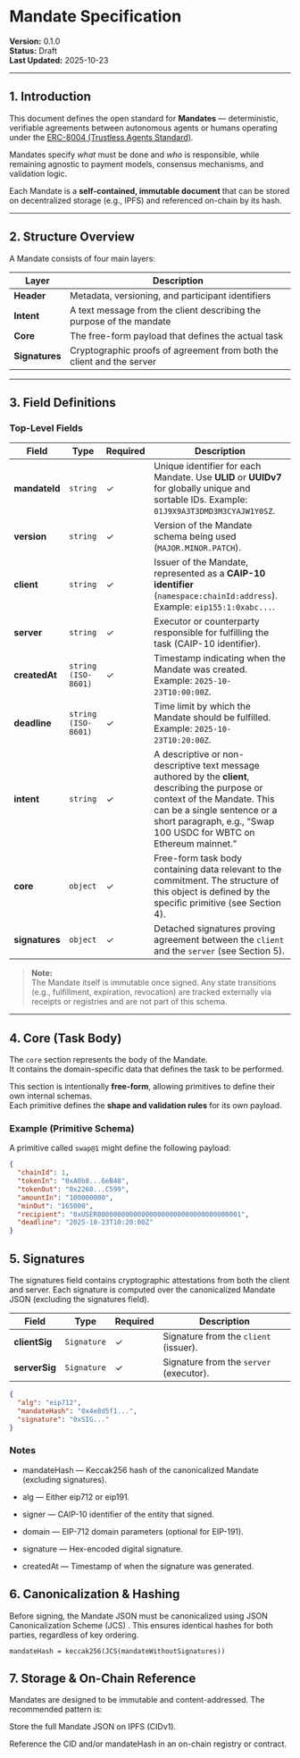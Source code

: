 # Mandate Specification

**Version:** 0.1.0  
**Status:** Draft  
**Last Updated:** 2025-10-23  

---

## 1. Introduction

This document defines the open standard for **Mandates** — deterministic, verifiable agreements between autonomous agents or humans operating under the [ERC-8004 (Trustless Agents Standard)](https://eips.ethereum.org/EIPS/eip-8004).  

Mandates specify *what* must be done and *who* is responsible, while remaining agnostic to payment models, consensus mechanisms, and validation logic.

Each Mandate is a **self-contained, immutable document** that can be stored on decentralized storage (e.g., IPFS) and referenced on-chain by its hash.

---



## 2. Structure Overview

A Mandate consists of four main layers:

| Layer | Description |
|--------|-------------|
| **Header** | Metadata, versioning, and participant identifiers |
| **Intent** | A text message from the client describing the purpose of the mandate |
| **Core** | The free-form payload that defines the actual task |
| **Signatures** | Cryptographic proofs of agreement from both the client and the server |

---

## 3. Field Definitions

### Top-Level Fields

| Field | Type | Required | Description |
|--------|------|-----------|-------------|
| **mandateId** | `string` | ✓ | Unique identifier for each Mandate. Use **ULID** or **UUIDv7** for globally unique and sortable IDs. Example: `01J9X9A3T3DMD3M3CYAJW1Y0SZ`. |
| **version** | `string` | ✓ | Version of the Mandate schema being used (`MAJOR.MINOR.PATCH`). |
| **client** | `string` | ✓ | Issuer of the Mandate, represented as a **CAIP-10 identifier** (`namespace:chainId:address`). Example: `eip155:1:0xabc...`. |
| **server** | `string` | ✓ | Executor or counterparty responsible for fulfilling the task (CAIP-10 identifier). |
| **createdAt** | `string (ISO-8601)` | ✓ | Timestamp indicating when the Mandate was created. Example: `2025-10-23T10:00:00Z`. |
| **deadline** | `string (ISO-8601)` | ✓ | Time limit by which the Mandate should be fulfilled. Example: `2025-10-23T10:20:00Z`. |
| **intent** | `string` | ✓ | A descriptive or non-descriptive text message authored by the **client**, describing the purpose or context of the Mandate. This can be a single sentence or a short paragraph, e.g., “Swap 100 USDC for WBTC on Ethereum mainnet.” |
| **core** | `object` | ✓ | Free-form task body containing data relevant to the commitment. The structure of this object is defined by the specific primitive (see Section 4). |
| **signatures** | `object` | ✓ | Detached signatures proving agreement between the `client` and the `server` (see Section 5). |

> **Note:**  
> The Mandate itself is immutable once signed. Any state transitions (e.g., fulfillment, expiration, revocation) are tracked externally via receipts or registries and are not part of this schema.

---

## 4. Core (Task Body)

The `core` section represents the body of the Mandate.  
It contains the domain-specific data that defines the task to be performed.

This section is intentionally **free-form**, allowing primitives to define their own internal schemas.  
Each primitive defines the **shape and validation rules** for its own payload.

### Example (Primitive Schema)
A primitive called `swap@1` might define the following payload:

```json
{
  "chainId": 1,
  "tokenIn": "0xA0b8...6eB48",
  "tokenOut": "0x2260...C599",
  "amountIn": "100000000",
  "minOut": "165000",
  "recipient": "0xUSER000000000000000000000000000000000001",
  "deadline": "2025-10-23T10:20:00Z"
}
```

## 5. Signatures

The signatures field contains cryptographic attestations from both the client and server.
Each signature is computed over the canonicalized Mandate JSON (excluding the signatures field).

| Field         | Type        | Required | Description                             |
| ------------- | ----------- | -------- | --------------------------------------- |
| **clientSig** | `Signature` | ✓        | Signature from the `client` (issuer).   |
| **serverSig** | `Signature` | ✓        | Signature from the `server` (executor). |

```json
{
  "alg": "eip712",
  "mandateHash": "0x4e8d5f1...",
  "signature": "0xSIG..."
}
```

### Notes

- mandateHash — Keccak256 hash of the canonicalized Mandate (excluding signatures).

- alg — Either eip712 or eip191.

- signer — CAIP-10 identifier of the entity that signed.

- domain — EIP-712 domain parameters (optional for EIP-191).

- signature — Hex-encoded digital signature.

- createdAt — Timestamp of when the signature was generated.



## 6. Canonicalization & Hashing

Before signing, the Mandate JSON must be canonicalized using JSON Canonicalization Scheme (JCS)
.
This ensures identical hashes for both parties, regardless of key ordering.

```mandateHash = keccak256(JCS(mandateWithoutSignatures))```


## 7. Storage & On-Chain Reference

Mandates are designed to be immutable and content-addressed.
The recommended pattern is:

Store the full Mandate JSON on IPFS (CIDv1).

Reference the CID and/or mandateHash in an on-chain registry or contract.